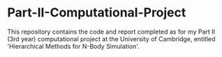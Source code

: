 # Part-II-Computational-Project

This repository contains the code and report completed as for my Part II (3rd year) computational project at the University of Cambridge, entitled 'Hierarchical Methods for N-Body Simulation'. 
